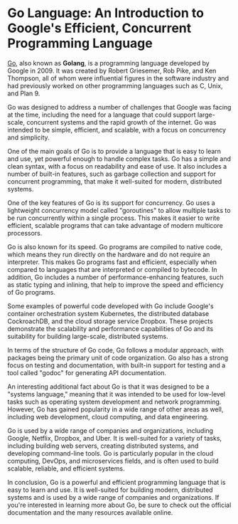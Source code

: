 # Go Language: An Introduction to Google's Efficient, Concurrent Programming Language

[Go](https://go.dev/), also known as **Golang**, is a programming language developed by Google in 2009. It was created by Robert Griesemer, Rob Pike, and Ken Thompson, all of whom were influential figures in the software industry and had previously worked on other programming languages such as C, Unix, and Plan 9.

Go was designed to address a number of challenges that Google was facing at the time, including the need for a language that could support large-scale, concurrent systems and the rapid growth of the internet. Go was intended to be simple, efficient, and scalable, with a focus on concurrency and simplicity.

One of the main goals of Go is to provide a language that is easy to learn and use, yet powerful enough to handle complex tasks. Go has a simple and clean syntax, with a focus on readability and ease of use. It also includes a number of built-in features, such as garbage collection and support for concurrent programming, that make it well-suited for modern, distributed systems.

One of the key features of Go is its support for concurrency. Go uses a lightweight concurrency model called "goroutines" to allow multiple tasks to be run concurrently within a single process. This makes it easier to write efficient, scalable programs that can take advantage of modern multicore processors.

Go is also known for its speed. Go programs are compiled to native code, which means they run directly on the hardware and do not require an interpreter. This makes Go programs fast and efficient, especially when compared to languages that are interpreted or compiled to bytecode. In addition, Go includes a number of performance-enhancing features, such as static typing and inlining, that help to improve the speed and efficiency of Go programs.

Some examples of powerful code developed with Go include Google's container orchestration system Kubernetes, the distributed database CockroachDB, and the cloud storage service Dropbox. These projects demonstrate the scalability and performance capabilities of Go and its suitability for building large-scale, distributed systems.

In terms of the structure of Go code, Go follows a modular approach, with packages being the primary unit of code organization. Go also has a strong focus on testing and documentation, with built-in support for testing and a tool called "godoc" for generating API documentation.

An interesting additional fact about Go is that it was designed to be a "systems language," meaning that it was intended to be used for low-level tasks such as operating system development and network programming. However, Go has gained popularity in a wide range of other areas as well, including web development, cloud computing, and data engineering.

Go is used by a wide range of companies and organizations, including Google, Netflix, Dropbox, and Uber. It is well-suited for a variety of tasks, including building web servers, creating distributed systems, and developing command-line tools. Go is particularly popular in the cloud computing, DevOps, and microservices fields, and is often used to build scalable, reliable, and efficient systems.

In conclusion, Go is a powerful and efficient programming language that is easy to learn and use. It is well-suited for building modern, distributed systems and is used by a wide range of companies and organizations. If you're interested in learning more about Go, be sure to check out the official documentation and the many resources available online.